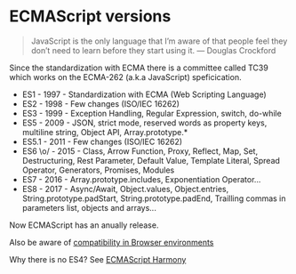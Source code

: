 # ECMAScript versions

> JavaScript is the only language that I’m aware of that people feel they don’t need to learn before they start using it. — Douglas Crockford

Since the standardization with ECMA there is a committee called TC39 which works on the ECMA-262 (a.k.a JavaScript) speficication.

* ES1 - 1997 - Standardization with ECMA (Web Scripting Language)
* ES2 - 1998 - Few changes (ISO/IEC 16262)
* ES3 - 1999 - Exception Handling, Regular Expression, switch, do-while
* ES5 - 2009 - JSON, strict mode, reserved words as property keys, multiline string, Object API, Array.prototype.*
* ES5.1 - 2011 - Few changes (ISO/IEC 16262)
* ES6 \o/ - 2015 - Class, Arrow Function, Proxy, Reflect, Map, Set, 
Destructuring, Rest Parameter, Default Value, Template 
Literal, Spread Operator, Generators, Promises, Modules
* ES7 - 2016 - Array.prototype.includes, Exponentiation Operator...
* ES8 - 2017 - Async/Await, Object.values, Object.entries, 
String.prototype.padStart, String.prototype.padEnd, 
Trailling commas in parameters list, objects and arrays...

Now ECMAScript has an anually release.

Also be aware of [compatibility in Browser environments](http://kangax.github.io/compat-table/es6/)

Why there is no ES4? See [ECMAScript Harmony](https://www.mail-archive.com/es4-discuss@mozilla.org/msg02481.html)
